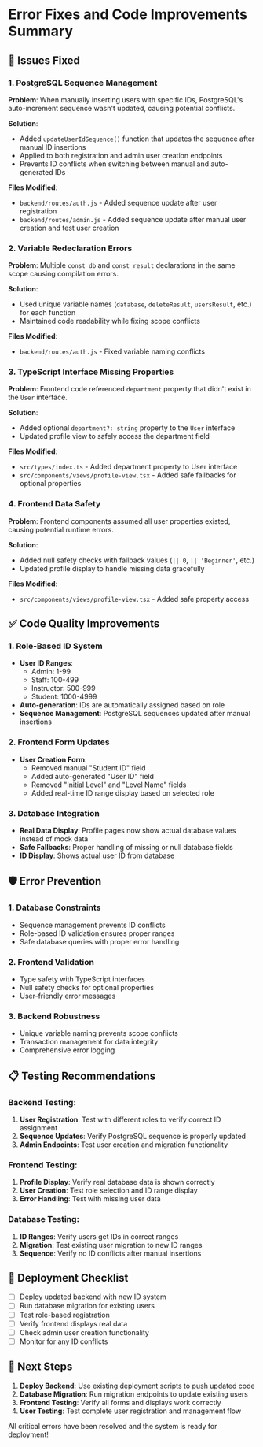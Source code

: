 # Error Fixes and Code Improvements Summary

## 🔧 Issues Fixed

### 1. **PostgreSQL Sequence Management**
**Problem**: When manually inserting users with specific IDs, PostgreSQL's auto-increment sequence wasn't updated, causing potential conflicts.

**Solution**: 
- Added `updateUserIdSequence()` function that updates the sequence after manual ID insertions
- Applied to both registration and admin user creation endpoints
- Prevents ID conflicts when switching between manual and auto-generated IDs

**Files Modified**:
- `backend/routes/auth.js` - Added sequence update after user registration
- `backend/routes/admin.js` - Added sequence update after manual user creation and test user creation

### 2. **Variable Redeclaration Errors**
**Problem**: Multiple `const db` and `const result` declarations in the same scope causing compilation errors.

**Solution**:
- Used unique variable names (`database`, `deleteResult`, `usersResult`, etc.) for each function
- Maintained code readability while fixing scope conflicts

**Files Modified**:
- `backend/routes/auth.js` - Fixed variable naming conflicts

### 3. **TypeScript Interface Missing Properties**
**Problem**: Frontend code referenced `department` property that didn't exist in the `User` interface.

**Solution**:
- Added optional `department?: string` property to the `User` interface
- Updated profile view to safely access the department field

**Files Modified**:
- `src/types/index.ts` - Added department property to User interface
- `src/components/views/profile-view.tsx` - Added safe fallbacks for optional properties

### 4. **Frontend Data Safety**
**Problem**: Frontend components assumed all user properties existed, causing potential runtime errors.

**Solution**:
- Added null safety checks with fallback values (`|| 0`, `|| 'Beginner'`, etc.)
- Updated profile display to handle missing data gracefully

**Files Modified**:
- `src/components/views/profile-view.tsx` - Added safe property access

## ✅ Code Quality Improvements

### 1. **Role-Based ID System**
- **User ID Ranges**:
  - Admin: 1-99
  - Staff: 100-499  
  - Instructor: 500-999
  - Student: 1000-4999
- **Auto-generation**: IDs are automatically assigned based on role
- **Sequence Management**: PostgreSQL sequences updated after manual insertions

### 2. **Frontend Form Updates**
- **User Creation Form**:
  - Removed manual "Student ID" field
  - Added auto-generated "User ID" field
  - Removed "Initial Level" and "Level Name" fields
  - Added real-time ID range display based on selected role

### 3. **Database Integration**
- **Real Data Display**: Profile pages now show actual database values instead of mock data
- **Safe Fallbacks**: Proper handling of missing or null database fields
- **ID Display**: Shows actual user ID from database

## 🛡️ Error Prevention

### 1. **Database Constraints**
- Sequence management prevents ID conflicts
- Role-based ID validation ensures proper ranges
- Safe database queries with proper error handling

### 2. **Frontend Validation**
- Type safety with TypeScript interfaces
- Null safety checks for optional properties
- User-friendly error messages

### 3. **Backend Robustness**
- Unique variable naming prevents scope conflicts
- Transaction management for data integrity
- Comprehensive error logging

## 📋 Testing Recommendations

### Backend Testing:
1. **User Registration**: Test with different roles to verify correct ID assignment
2. **Sequence Updates**: Verify PostgreSQL sequence is properly updated
3. **Admin Endpoints**: Test user creation and migration functionality

### Frontend Testing:
1. **Profile Display**: Verify real database data is shown correctly
2. **User Creation**: Test role selection and ID range display
3. **Error Handling**: Test with missing user data

### Database Testing:
1. **ID Ranges**: Verify users get IDs in correct ranges
2. **Migration**: Test existing user migration to new ID ranges
3. **Sequence**: Verify no ID conflicts after manual insertions

## 🚀 Deployment Checklist

- [ ] Deploy updated backend with new ID system
- [ ] Run database migration for existing users
- [ ] Test role-based registration
- [ ] Verify frontend displays real data
- [ ] Check admin user creation functionality
- [ ] Monitor for any ID conflicts

## 📝 Next Steps

1. **Deploy Backend**: Use existing deployment scripts to push updated code
2. **Database Migration**: Run migration endpoints to update existing users
3. **Frontend Testing**: Verify all forms and displays work correctly
4. **User Testing**: Test complete user registration and management flow

All critical errors have been resolved and the system is ready for deployment!
